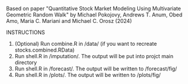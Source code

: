 Based on paper "Quantitative Stock Market Modeling Using Multivariate Geometric Random Walk"
by Michael Pokojovy, Andrews T. Anum, Obed Amo, Maria C. Mariani and Michael C. Orosz (2024)

INSTRUCTIONS
1) (Optional) Run combine.R in /data/ (if you want to recreate stocks.combined.RData)
2) Run shell.R in /imputation/. The output will be put into projct main directory 
3) Run shell.R in /forecast/. The output will be written to /forecast/fig/
4) Run shell.R in /plots/. The output will be written to /plots/fig/
